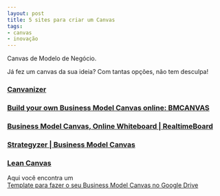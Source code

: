 ```yaml
---
layout: post
title: 5 sites para criar um Canvas
tags:
- canvas
- inovação
---
```

Canvas de Modelo de Negócio.

Já fez um canvas da sua ideia? Com tantas opções, não tem desculpa!

### [Canvanizer](https://canvanizer.com/)

### [Build your own Business Model Canvas online: BMCANVAS](http://www.bmcanvas.com/)

### [Business Model Canvas, Online Whiteboard | RealtimeBoard](https://miro.com/)

### [Strategyzer | Business Model Canvas](http://www.businessmodelgeneration.com/canvas/bmc)

### [Lean Canvas](https://leanstack.com/)

Aqui você encontra um  
[Template para fazer o seu Business Model Canvas no Google Drive](https://drive.google.com/previewtemplate?id=102mOZQmMxs0CslmNsPZ5KCNQwAIh9rh4baYgT0VWNAA&ddrp=1#)
